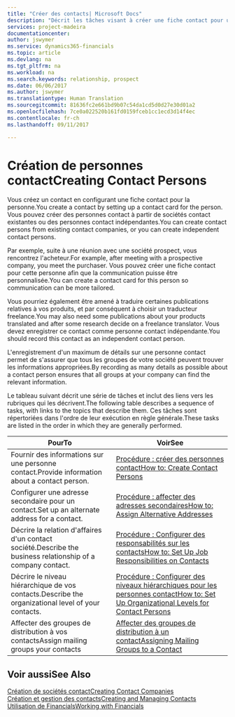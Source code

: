 ```yaml
---
title: "Créer des contacts| Microsoft Docs"
description: "Décrit les tâches visant à créer une fiche contact pour une personne, par exemple, un prospect ou un fournisseur, afin de définir les relations et personnaliser la communication."
services: project-madeira
documentationcenter: 
author: jswymer
ms.service: dynamics365-financials
ms.topic: article
ms.devlang: na
ms.tgt_pltfrm: na
ms.workload: na
ms.search.keywords: relationship, prospect
ms.date: 06/06/2017
ms.author: jswymer
ms.translationtype: Human Translation
ms.sourcegitcommit: 81636fc2e661bd9b07c54da1cd5d0d27e30d01a2
ms.openlocfilehash: 7ce0a022520b161fd0159fceb1cc1ecd3d14f4ec
ms.contentlocale: fr-ch
ms.lasthandoff: 09/11/2017

---
```

# <a name="creating-contact-persons"></a><span data-ttu-id="89e5d-103">Création de personnes contact</span><span class="sxs-lookup"><span data-stu-id="89e5d-103">Creating Contact Persons</span></span>
<span data-ttu-id="89e5d-104">Vous créez un contact en configurant une fiche contact pour la personne.</span><span class="sxs-lookup"><span data-stu-id="89e5d-104">You create a contact by setting up a contact card for the person.</span></span> <span data-ttu-id="89e5d-105">Vous pouvez créer des personnes contact à partir de sociétés contact existantes ou des personnes contact indépendantes.</span><span class="sxs-lookup"><span data-stu-id="89e5d-105">You can create contact persons from existing contact companies, or you can create independent contact persons.</span></span>

<span data-ttu-id="89e5d-106">Par exemple, suite à une réunion avec une société prospect, vous rencontrez l'acheteur.</span><span class="sxs-lookup"><span data-stu-id="89e5d-106">For example, after meeting with a prospective company, you meet the purchaser.</span></span> <span data-ttu-id="89e5d-107">Vous pouvez créer une fiche contact pour cette personne afin que la communication puisse être personnalisée.</span><span class="sxs-lookup"><span data-stu-id="89e5d-107">You can create a contact card for this person so communication can be more tailored.</span></span>

<span data-ttu-id="89e5d-108">Vous pourriez également être amené à traduire certaines publications relatives à vos produits, et par conséquent à choisir un traducteur freelance.</span><span class="sxs-lookup"><span data-stu-id="89e5d-108">You may also need some publications about your products translated and after some research decide on a freelance translator.</span></span> <span data-ttu-id="89e5d-109">Vous devez enregistrer ce contact comme personne contact indépendante.</span><span class="sxs-lookup"><span data-stu-id="89e5d-109">You should record this contact as an independent contact person.</span></span>

<span data-ttu-id="89e5d-110">L'enregistrement d'un maximum de détails sur une personne contact permet de s'assurer que tous les groupes de votre société peuvent trouver les informations appropriées.</span><span class="sxs-lookup"><span data-stu-id="89e5d-110">By recording as many details as possible about a contact person ensures that all groups at your company can find the relevant information.</span></span>

<span data-ttu-id="89e5d-111">Le tableau suivant décrit une série de tâches et inclut des liens vers les rubriques qui les décrivent.</span><span class="sxs-lookup"><span data-stu-id="89e5d-111">The following table describes a sequence of tasks, with links to the topics that describe them.</span></span> <span data-ttu-id="89e5d-112">Ces tâches sont répertoriées dans l'ordre de leur exécution en règle générale.</span><span class="sxs-lookup"><span data-stu-id="89e5d-112">These tasks are listed in the order in which they are generally performed.</span></span>

| <span data-ttu-id="89e5d-113">Pour</span><span class="sxs-lookup"><span data-stu-id="89e5d-113">To</span></span> | <span data-ttu-id="89e5d-114">Voir</span><span class="sxs-lookup"><span data-stu-id="89e5d-114">See</span></span> |
| --- | --- |
| <span data-ttu-id="89e5d-115">Fournir des informations sur une personne contact.</span><span class="sxs-lookup"><span data-stu-id="89e5d-115">Provide information about a contact person.</span></span> |[<span data-ttu-id="89e5d-116">Procédure : créer des personnes contact</span><span class="sxs-lookup"><span data-stu-id="89e5d-116">How to: Create Contact Persons</span></span>](marketing-how-create-contact-persons.md) |
| <span data-ttu-id="89e5d-117">Configurer une adresse secondaire pour un contact.</span><span class="sxs-lookup"><span data-stu-id="89e5d-117">Set up an alternate address for a contact.</span></span> |[<span data-ttu-id="89e5d-118">Procédure : affecter des adresses secondaires</span><span class="sxs-lookup"><span data-stu-id="89e5d-118">How to: Assign Alternative Addresses</span></span>](marketing-how-assign-alternate-address.md) |
| <span data-ttu-id="89e5d-119">Décrire la relation d'affaires d'un contact société.</span><span class="sxs-lookup"><span data-stu-id="89e5d-119">Describe the business relationship of a company contact.</span></span> |[<span data-ttu-id="89e5d-120">Procédure : Configurer des responsabilités sur les contacts</span><span class="sxs-lookup"><span data-stu-id="89e5d-120">How to: Set Up Job Responsibilities on Contacts</span></span>](marketing-job-responsibilities.md) |
| <span data-ttu-id="89e5d-121">Décrire le niveau hiérarchique de vos contacts.</span><span class="sxs-lookup"><span data-stu-id="89e5d-121">Describe the organizational level of your contacts.</span></span> |[<span data-ttu-id="89e5d-122">Procédure : Configurer des niveaux hiérarchiques pour les personnes contact</span><span class="sxs-lookup"><span data-stu-id="89e5d-122">How to: Set Up Organizational Levels for Contact Persons</span></span>](marketing-organizational-levels.md) |
| <span data-ttu-id="89e5d-123">Affecter des groupes de distribution à vos contacts</span><span class="sxs-lookup"><span data-stu-id="89e5d-123">Assign mailing groups your contacts</span></span> |[<span data-ttu-id="89e5d-124">Affecter des groupes de distribution à un contact</span><span class="sxs-lookup"><span data-stu-id="89e5d-124">Assigning Mailing Groups to a Contact</span></span>](marketing-mailing-groups.md) |

## <a name="see-also"></a><span data-ttu-id="89e5d-125">Voir aussi</span><span class="sxs-lookup"><span data-stu-id="89e5d-125">See Also</span></span>
[<span data-ttu-id="89e5d-126">Création de sociétés contact</span><span class="sxs-lookup"><span data-stu-id="89e5d-126">Creating Contact Companies</span></span>](marketing-create-contact-companies.md)  
[<span data-ttu-id="89e5d-127">Création et gestion des contacts</span><span class="sxs-lookup"><span data-stu-id="89e5d-127">Creating and Managing Contacts</span></span>](marketing-create-contact-persons.md)  
[<span data-ttu-id="89e5d-128">Utilisation de Financials</span><span class="sxs-lookup"><span data-stu-id="89e5d-128">Working with Financials</span></span>](ui-work-product.md)

